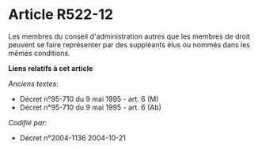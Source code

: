 # Article R522-12

Les membres du conseil d'administration autres que les membres de droit peuvent se faire représenter par des suppléants élus
ou nommés dans les mêmes conditions.

**Liens relatifs à cet article**

_Anciens textes_:

  - Décret n°95-710 du 9 mai 1995 - art. 6 (M)
  - Décret n°95-710 du 9 mai 1995 - art. 6 (Ab)

_Codifié par_:

  - Décret n°2004-1136 2004-10-21
